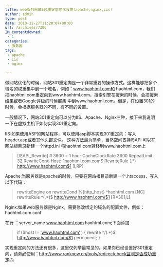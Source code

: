 ```yaml
---
title: web服务器做301重定向优化设置(apache,nginx,iis)
author: admin
type: post
date: 2010-12-27T11:20:07+00:00
url: /archives/7306
IM_contentdowned:
 - 1
categories:
 - 服务器
tags:
 - apache
 - iis
 - nginx

---
```

做网站优化的时候，网站301重定向是一个非常重要的操作方式。这样能够把多个域名的权重集中到一个域名，例如：www.haohtml.com和 haohtml.com，我们把haohtml.com重定向到www.haohtml.com，搜索引擎在搜索的时候，会把搜索结果或者Google评级的时候都集 中到www.haohtml.com。但是，在设置301的时候，会根据服务器的不同，有不同的设置。

一般情况下，网站301重定向可以分为IIS、Apache、Nginx三种，接下来我说明一下在虚拟主机下如何实现301重定向。

IIS:如果使用ASP的网站程序，可以使用asp脚本实现301重定向：写入header.asp或者其他头部文件。
这种方法最为简单，当然空间支持ISAPI 可以在网站根目录新建一个httpd.ini
将haohtml.com转移到www.haohtml.com上

> [ISAPI_Rewrite]
> \# 3600 = 1 hour
> CacheClockRate 3600
> RepeatLimit 32
> RewriteCond Host: ^haohtml.com.com$
> RewriteRule (.*) http://www.haohtml.com$1 [I,RP]

Apache:当服务器是apache的时候，只要在网站根目录新建一个.htaccess，写入以下代码：

> rewriteEngine on
> rewriteCond %{http_host} ^haohtml.com [NC]
> rewriteRule ^(.*)$ http://www.haohtml.com/$1 [R=301,L]

Nginx:如果web服务器是Nginx，需要修改绑定的域名的配置文件，例如：haohtml.com.conf

在行 ：server_name www.haohtml.com haohtml.com;下面添加

> if ($host != ‘www.haohtml.com’ ) {
> rewrite ^/(.*)$ http://www.haohtml.com/$1 permanent;
> }

实现重定向的方法还有很多，这里仅列举最常见的。如果你已经设置好301重定向，请务必使用：http://www.ranknow.cn/tools/redirectcheck监测是否成功重定向